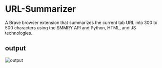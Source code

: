 # URL-Summarizer
 A Brave browser extension that summarizes the current tab URL into 300 to 500 characters using the SMMRY API and Python, HTML, and JS technologies.
 
 ## output
 
![output](https://user-images.githubusercontent.com/55582956/219932950-1a283e66-4a9c-4328-ba38-408f58748246.jpg)
